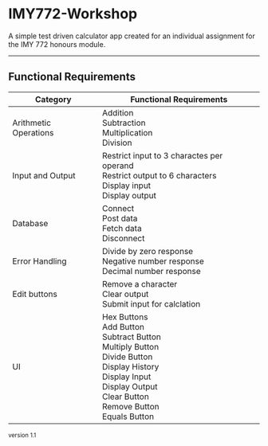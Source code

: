 # IMY772-Workshop
A simple test driven calculator app created for an individual assignment for the IMY 772 honours module.
___
## Functional Requirements
| Category             | Functional Requirements                                                                                                                                                                            |
|----------------------|----------------------------------------------------------------------------------------------------------------------------------------------------------------------------------------------------|
| Arithmetic Operations | Addition<br/>Subtraction<br/>Multiplication<br/>Division                                                                                                                                           |
| Input and Output     | Restrict input to 3 charactes per operand<br/>Restrict output to 6 characters<br/>Display input<br/>Display output                                                                                 |
| Database             | Connect<br/>Post data<br/>Fetch data<br/>Disconnect                                                                                                                                                |
| Error Handling       | Divide by zero response<br/>Negative number response<br/>Decimal number response                                                                                                                   |
| Edit buttons         | Remove a character<br/>Clear output<br/>Submit input for calclation                                                                                                                                |
| UI                   | Hex Buttons<br/>Add Button<br/>Subtract Button<br/>Multiply Button<br/>Divide Button<br/>Display History<br/>Display Input<br/>Display Output<br/>Clear Button<br/> Remove Button<br/>Equals Button |
<small>version 1.1</small>
